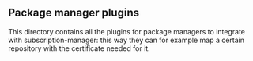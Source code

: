 Package manager plugins
-----------------------

This directory contains all the plugins for package managers to integrate with
subscription-manager: this way they can for example map a certain repository
with the certificate needed for it.
